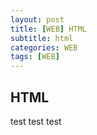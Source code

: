 ```yaml
---
layout: post
title: [WEB] HTML
subtitle: html
categories: WEB
tags: [WEB]
---
```


## HTML
test
test
test